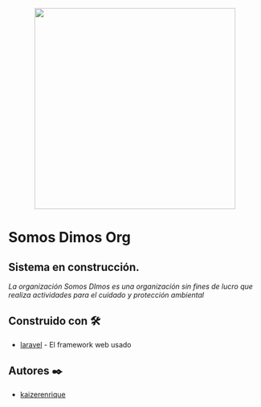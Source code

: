 <p align="center"><a href="http://somosdimos.org/" target="_blank"><img src="https://drive.google.com/uc?export=download&id=1TqfF3nLztnEIJXLTOa8djtELazoJ5p7l" width="400"></a></p>

# Somos Dimos Org

## Sistema en construcción. 
_La organización Somos DImos es una organización sin fines de lucro que realiza actividades para el cuidado y protección ambiental_

## Construido con 🛠️
* [laravel](https://laravel.com/) - El framework web usado

## Autores ✒️
* [kaizerenrique](https://github.com/kaizerenrique)



